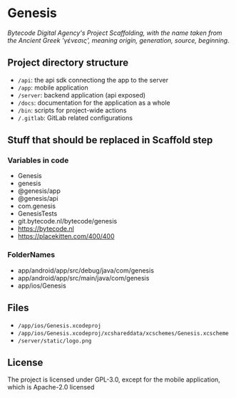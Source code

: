 # Genesis

_Bytecode Digital Agency's Project Scaffolding, with the name taken from the Ancient Greek 'γένεσις', meaning origin, generation, source, beginning._

## Project directory structure

* `/api`: the api sdk connectiong the app to the server
* `/app`: mobile application
* `/server`: backend application (api exposed)
* `/docs`: documentation for the application as a whole
* `/bin`: scripts for project-wide actions
* `/.gitlab`: GitLab related configurations

## Stuff that should be replaced in Scaffold step

### Variables in code

* Genesis
* genesis
* @genesis/app
* @genesis/api
* com.genesis
* GenesisTests
* git.bytecode.nl/bytecode/genesis
* https://bytecode.nl
* https://placekitten.com/400/400

### FolderNames
* app/android/app/src/debug/java/com/genesis
* app/android/app/src/main/java/com/genesis
* app/ios/Genesis

## Files

* `/app/ios/Genesis.xcodeproj`
* `/app/ios/Genesis.xcodeproj/xcshareddata/xcschemes/Genesis.xcscheme`
* `/server/static/logo.png`

## License

The project is licensed under GPL-3.0, except for the mobile application, which is Apache-2.0 licensed
